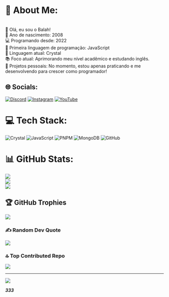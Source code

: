 # 💫 About Me:
<br>👋 Olá, eu sou o Balah!<br>🎂 Ano de nascimento: 2008<br>💻 Programando desde: 2022<br>🌟 Primeira linguagem de programação: JavaScript<br>💎 Linguagem atual: Crystal<br>📚 Foco atual: Aprimorando meu nível acadêmico e estudando inglês.<br>🚀 Projetos pessoais: No momento, estou apenas praticando e me desenvolvendo para crescer como programador!


## 🌐 Socials:
[![Discord](https://img.shields.io/badge/Discord-%237289DA.svg?logo=discord&logoColor=white)](https://discord.gg/https://discord.gg/RphRA56rM7) [![Instagram](https://img.shields.io/badge/Instagram-%23E4405F.svg?logo=Instagram&logoColor=white)](https://instagram.com/bal4h7) [![YouTube](https://img.shields.io/badge/YouTube-%23FF0000.svg?logo=YouTube&logoColor=white)](https://youtube.com/@balah7) 

# 💻 Tech Stack:
![Crystal](https://img.shields.io/badge/crystal-%23000000.svg?style=flat&logo=crystal&logoColor=white) ![JavaScript](https://img.shields.io/badge/javascript-%23323330.svg?style=flat&logo=javascript&logoColor=%23F7DF1E) ![PNPM](https://img.shields.io/badge/pnpm-%234a4a4a.svg?style=flat&logo=pnpm&logoColor=f69220) ![MongoDB](https://img.shields.io/badge/MongoDB-%234ea94b.svg?style=flat&logo=mongodb&logoColor=white) ![GitHub](https://img.shields.io/badge/github-%23121011.svg?style=flat&logo=github&logoColor=white)
# 📊 GitHub Stats:
![](https://github-readme-stats.vercel.app/api?username=balah7&theme=dracula&hide_border=false&include_all_commits=true&count_private=true)<br/>
![](https://github-readme-streak-stats.herokuapp.com/?user=balah7&theme=dracula&hide_border=false)<br/>
![](https://github-readme-stats.vercel.app/api/top-langs/?username=balah7&theme=dracula&hide_border=false&include_all_commits=true&count_private=true&layout=compact)

## 🏆 GitHub Trophies
![](https://github-profile-trophy.vercel.app/?username=balah7&theme=radical&no-frame=false&no-bg=true&margin-w=4)

### ✍️ Random Dev Quote
![](https://quotes-github-readme.vercel.app/api?type=horizontal&theme=radical)

### 🔝 Top Contributed Repo
![](https://github-contributor-stats.vercel.app/api?username=balah7&limit=5&theme=dracula&combine_all_yearly_contributions=true)

---
[![](https://visitcount.itsvg.in/api?id=balah7&icon=9&color=4)](https://visitcount.itsvg.in)

<!-- Proudly created with GPRM ( https://gprm.itsvg.in ) -->

***333***
